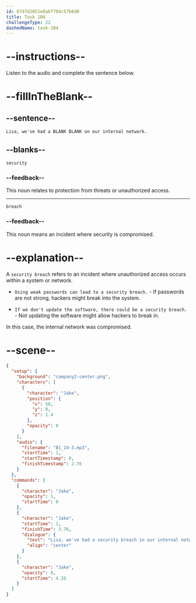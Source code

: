 ```yaml
---
id: 67d7d2051e0a6f704c57b6d0
title: Task 104
challengeType: 22
dashedName: task-104
---
```


<!-- (audio) Jake: Lisa, we've had a security breach on our internal network. -->

# --instructions--

Listen to the audio and complete the sentence below.

# --fillInTheBlank--

## --sentence--

`Lisa, we've had a BLANK BLANK on our internal network.`

## --blanks--

`security`

### --feedback--

This noun relates to protection from threats or unauthorized access.

---

`breach`

### --feedback--

This noun means an incident where security is compromised.

# --explanation--

A `security breach` refers to an incident where unauthorized access occurs within a system or network.

- `Using weak passwords can lead to a security breach.` - If passwords are not strong, hackers might break into the system.

- `If we don't update the software, there could be a security breach.` - Not updating the software might allow hackers to break in.

In this case, the internal network was compromised.  

# --scene--

```json
{
  "setup": {
    "background": "company2-center.png",
    "characters": [
      {
        "character": "Jake",
        "position": {
          "x": 50,
          "y": 0,
          "z": 1.4
        },
        "opacity": 0
      }
    ],
    "audio": {
      "filename": "B1_14-3.mp3",
      "startTime": 1,
      "startTimestamp": 0,
      "finishTimestamp": 2.76
    }
  },
  "commands": [
    {
      "character": "Jake",
      "opacity": 1,
      "startTime": 0
    },
    {
      "character": "Jake",
      "startTime": 1,
      "finishTime": 3.76,
      "dialogue": {
        "text": "Lisa, we've had a security breach in our internal network.",
        "align": "center"
      }
    },
    {
      "character": "Jake",
      "opacity": 0,
      "startTime": 4.26
    }
  ]
}
```
